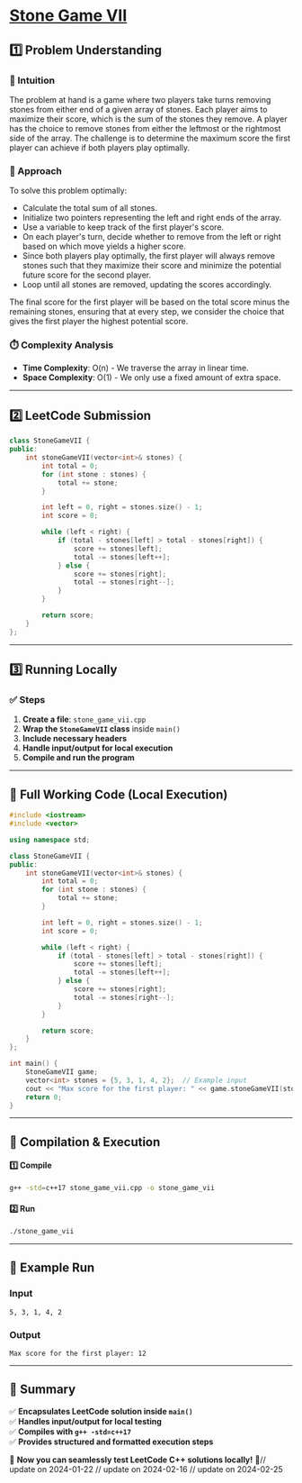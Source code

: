 # **[Stone Game VII](https://leetcode.com/problems/stone-game-vii/description/)**  

## **1️⃣ Problem Understanding**  
### **📌 Intuition**  
The problem at hand is a game where two players take turns removing stones from either end of a given array of stones. Each player aims to maximize their score, which is the sum of the stones they remove. A player has the choice to remove stones from either the leftmost or the rightmost side of the array. The challenge is to determine the maximum score the first player can achieve if both players play optimally.

### **🚀 Approach**  
To solve this problem optimally:
- Calculate the total sum of all stones.
- Initialize two pointers representing the left and right ends of the array.
- Use a variable to keep track of the first player's score.
- On each player's turn, decide whether to remove from the left or right based on which move yields a higher score.
- Since both players play optimally, the first player will always remove stones such that they maximize their score and minimize the potential future score for the second player.
- Loop until all stones are removed, updating the scores accordingly.

The final score for the first player will be based on the total score minus the remaining stones, ensuring that at every step, we consider the choice that gives the first player the highest potential score.

### **⏱️ Complexity Analysis**  
- **Time Complexity**: O(n) - We traverse the array in linear time.  
- **Space Complexity**: O(1) - We only use a fixed amount of extra space.  

---  

## **2️⃣ LeetCode Submission**  
```cpp
class StoneGameVII {
public:
    int stoneGameVII(vector<int>& stones) {
        int total = 0;
        for (int stone : stones) {
            total += stone;
        }

        int left = 0, right = stones.size() - 1;
        int score = 0;

        while (left < right) {
            if (total - stones[left] > total - stones[right]) {
                score += stones[left];
                total -= stones[left++];
            } else {
                score += stones[right];
                total -= stones[right--];
            }
        }

        return score;
    }
};
```  

---  

## **3️⃣ Running Locally**  
### **✅ Steps**  
1. **Create a file**: `stone_game_vii.cpp`  
2. **Wrap the `StoneGameVII` class** inside `main()`  
3. **Include necessary headers**  
4. **Handle input/output for local execution**  
5. **Compile and run the program**  

---  

## **📝 Full Working Code (Local Execution)**  
```cpp
#include <iostream>
#include <vector>

using namespace std;

class StoneGameVII {
public:
    int stoneGameVII(vector<int>& stones) {
        int total = 0;
        for (int stone : stones) {
            total += stone;
        }

        int left = 0, right = stones.size() - 1;
        int score = 0;

        while (left < right) {
            if (total - stones[left] > total - stones[right]) {
                score += stones[left];
                total -= stones[left++];
            } else {
                score += stones[right];
                total -= stones[right--];
            }
        }

        return score;
    }
};

int main() {
    StoneGameVII game;
    vector<int> stones = {5, 3, 1, 4, 2};  // Example input
    cout << "Max score for the first player: " << game.stoneGameVII(stones) << endl;  
    return 0;
}
```  

---  

## **🔧 Compilation & Execution**  
#### **1️⃣ Compile**  
```bash
g++ -std=c++17 stone_game_vii.cpp -o stone_game_vii
```  

#### **2️⃣ Run**  
```bash
./stone_game_vii
```  

---  

## **🎯 Example Run**  
### **Input**  
```
5, 3, 1, 4, 2
```  
### **Output**  
```
Max score for the first player: 12
```  

---  

## **📌 Summary**  
✅ **Encapsulates LeetCode solution inside `main()`**  
✅ **Handles input/output for local testing**  
✅ **Compiles with `g++ -std=c++17`**  
✅ **Provides structured and formatted execution steps**  

🚀 **Now you can seamlessly test LeetCode C++ solutions locally!** 🚀// update on 2024-01-22
// update on 2024-02-16
// update on 2024-02-25
